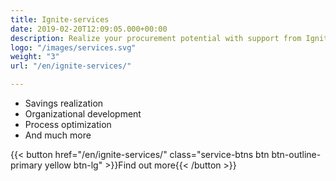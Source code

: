 ```yaml
---
title: Ignite-services
date: 2019-02-20T12:09:05.000+00:00
description: Realize your procurement potential with support from Ignite Services
logo: "/images/services.svg"
weight: "3"
url: "/en/ignite-services/"

---
```

<ul class="fa-ul">
<li><span class="fa-li"><i class="fas fa-hand-holding-usd" style="color: #ebaf41;"></i></span>Savings realization</li>
<li><span class="fa-li"><i class="fas fa-sitemap" style=" color: #ebaf41;"></i></span>Organizational development</li>
<li><span class="fa-li"><i class="fas fa-chart-line" style="color: #ebaf41;"></i></span>Process optimization​</li>
<li><span class="fa-li"><i class="fas fa-list-alt" style="color: #ebaf41;"></i></span>And much more</li>
</ul>

{{< button href="/en/ignite-services/" class="service-btns btn btn-outline-primary yellow btn-lg" >}}Find out more{{< /button >}}